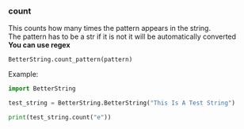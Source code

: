 ### count
This counts how many times the pattern appears in the string.    
The pattern has to be a str if it is not it will be automatically converted    
**You can use regex**

`BetterString.count_pattern(pattern)`

Example:
```python
import BetterString

test_string = BetterString.BetterString("This Is A Test String")

print(test_string.count("e"))
```
